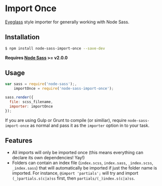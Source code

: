 # Import Once

[Eyeglass](https://github.com/sass-eyeglass/eyeglass) style importer for generally working with Node Sass.

## Installation

```bash
$ npm install node-sass-import-once --save-dev
```

**Requires [Node Sass](https://github.com/sass/node-sass) >= v2.0.0**

## Usage

```javascript
var sass = require('node-sass');,
    importOnce = require('node-sass-import-once');

sass.render({
  file: scss_filename,
  importer: importOnce
});
```

If you are using Gulp or Grunt to compile (or similiar), require `node-sass-import-once` as normal and pass it as the `importer` option in to your task.

## Features

* All imports will only be imported once (this means everything can declare its own dependencies! Yay!)
* Folders can contain an index file (`index.scss`, `index.sass`, `_index.scss`, `_index.sass`) that will automatically be imported if just the folder name is imported. For instance, `@import 'partials';` will try and import `(_)partials.s(c|a)ss` first, then `partials/(_)index.s(c|a)ss`.